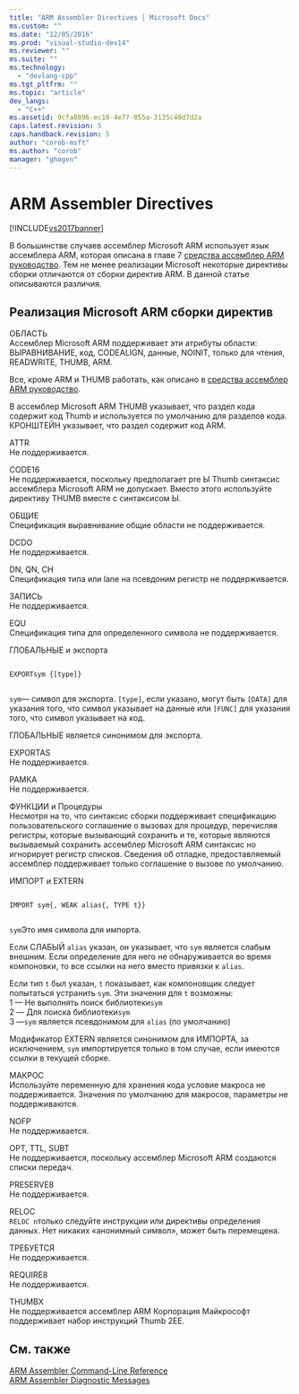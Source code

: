 ```yaml
---
title: "ARM Assembler Directives | Microsoft Docs"
ms.custom: ""
ms.date: "12/05/2016"
ms.prod: "visual-studio-dev14"
ms.reviewer: ""
ms.suite: ""
ms.technology: 
  - "devlang-cpp"
ms.tgt_pltfrm: ""
ms.topic: "article"
dev_langs: 
  - "C++"
ms.assetid: 9cfa8896-ec10-4e77-855a-3135c40d7d2a
caps.latest.revision: 5
caps.handback.revision: 5
author: "corob-msft"
ms.author: "corob"
manager: "ghogen"
---
```

# ARM Assembler Directives
[!INCLUDE[vs2017banner](../../assembler/inline/includes/vs2017banner.md)]

В большинстве случаев ассемблер Microsoft ARM использует язык ассемблера ARM, которая описана в главе 7 [средства ассемблер ARM руководство](http://go.microsoft.com/fwlink/?LinkId=246102).  Тем не менее реализации Microsoft некоторые директивы сборки отличаются от сборки директив ARM.  В данной статье описываются различия.  
  
## Реализация Microsoft ARM сборки директив  
 ОБЛАСТЬ  
 Ассемблер Microsoft ARM поддерживает эти атрибуты области: ВЫРАВНИВАНИЕ, код, CODEALIGN, данные, NOINIT, только для чтения, READWRITE, THUMB, ARM.  
  
 Все, кроме ARM и THUMB работать, как описано в [средства ассемблер ARM руководство](http://go.microsoft.com/fwlink/?LinkId=246102).  
  
 В ассемблер Microsoft ARM THUMB указывает, что раздел кода содержит код Thumb и используется по умолчанию для разделов кода.  КРОНШТЕЙН указывает, что раздел содержит код ARM.  
  
 ATTR  
 Не поддерживается.  
  
 CODE16  
 Не поддерживается, поскольку предполагает pre Ы Thumb синтаксис ассемблера Microsoft ARM не допускает.  Вместо этого используйте директиву THUMB вместе с синтаксисом Ы.  
  
 ОБЩИЕ  
 Спецификация выравнивание общие области не поддерживается.  
  
 DCDO  
 Не поддерживается.  
  
 DN, QN, СН  
 Спецификация типа или lane на псевдоним регистр не поддерживается.  
  
 ЗАПИСЬ  
 Не поддерживается.  
  
 EQU  
 Спецификация типа для определенного символа не поддерживается.  
  
 ГЛОБАЛЬНЫЕ и экспорта  
 ```  
  
EXPORTsym {[type]}  
  
```  
  
 `sym`— символ для экспорта.  `[type]`, если указано, могут быть `[DATA]` для указания того, что символ указывает на данные или `[FUNC]` для указания того, что символ указывает на код.  
  
 ГЛОБАЛЬНЫЕ является синонимом для экспорта.  
  
 EXPORTAS  
 Не поддерживается.  
  
 РАМКА  
 Не поддерживается.  
  
 ФУНКЦИИ и Процедуры  
 Несмотря на то, что синтаксис сборки поддерживает спецификацию пользовательского соглашение о вызовах для процедур, перечисляя регистры, которые вызывающий сохранить и те, которые являются вызываемый сохранить ассемблер Microsoft ARM синтаксис но игнорирует регистр списков.  Сведения об отладке, предоставляемый ассемблер поддерживает только соглашение о вызове по умолчанию.  
  
 ИМПОРТ и EXTERN  
 ```  
  
IMPORT sym{, WEAK alias{, TYPE t}}  
  
```  
  
 `sym`Это имя символа для импорта.  
  
 Если СЛАБЫЙ `alias` указан, он указывает, что `sym` является слабым внешним.  Если определение для него не обнаруживается во время компоновки, то все ссылки на него вместо привязки к `alias`.  
  
 Если тип  `t` был указан, `t` показывает, как компоновщик следует попытаться устранить `sym`.  Эти значения для `t` возможны:   
1 — Не выполнять поиск библиотеки`sym`   
2 — Для поиска библиотеки`sym`   
3 —`sym` является псевдонимом для `alias` \(по умолчанию\)  
  
 Модификатор EXTERN является синонимом для ИМПОРТА, за исключением, `sym` импортируется только в том случае, если имеются ссылки в текущей сборке.  
  
 МАКРОС  
 Используйте переменную для хранения кода условие макроса не поддерживается.  Значения по умолчанию для макросов, параметры не поддерживаются.  
  
 NOFP  
 Не поддерживается.  
  
 OPT, TTL, SUBT  
 Не поддерживается, поскольку ассемблер Microsoft ARM создаются списки передач.  
  
 PRESERVE8  
 Не поддерживается.  
  
 RELOC  
 `RELOC n`только следуйте инструкции или директивы определения данных.  Нет никаких «анонимный символ», может быть перемещена.  
  
 ТРЕБУЕТСЯ  
 Не поддерживается.  
  
 REQUIRE8  
 Не поддерживается.  
  
 THUMBX  
 Не поддерживается ассемблер ARM Корпорация Майкрософт поддерживает набор инструкций Thumb 2EE.  
  
## См. также  
 [ARM Assembler Command\-Line Reference](../../assembler/arm/arm-assembler-command-line-reference.md)   
 [ARM Assembler Diagnostic Messages](../../assembler/arm/arm-assembler-diagnostic-messages.md)